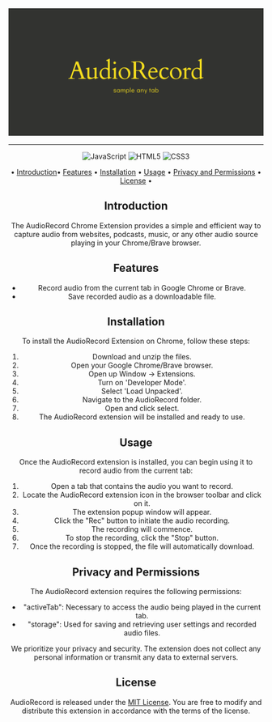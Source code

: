 <div align='center'><img width="autopx" src='./images/Record.png'/>

---

<div align='center'>
  
![JavaScript](https://img.shields.io/badge/javascript-%23323330.svg?style=for-the-badge&logo=javascript&logoColor=%23F7DF1E)
![HTML5](https://img.shields.io/badge/HTML5-E34F26?style=for-the-badge&logo=html5&logoColor=white)
![CSS3](https://img.shields.io/badge/CSS3-1572B6?style=for-the-badge&logo=css3&logoColor=white)

</div>

<div align='center'>

• [Introduction](#introduction)• [Features](#features) • [Installation](#installation) • [Usage](#usage) • [Privacy and Permissions](#privacy-and-permissions) • [License](#license) •

</div>

## Introduction

The AudioRecord Chrome Extension provides a simple and efficient way to capture audio from websites, podcasts, music, or any other audio source playing in your Chrome/Brave browser.

## Features

- Record audio from the current tab in Google Chrome or Brave.
- Save recorded audio as a downloadable file.

## Installation

To install the AudioRecord Extension on Chrome, follow these steps:

1. Download and unzip the files.
2. Open your Google Chrome/Brave browser.
3. Open up Window -> Extensions.
4. Turn on 'Developer Mode'.
5. Select 'Load Unpacked'.
6. Navigate to the AudioRecord folder.
7. Open and click select.
8. The AudioRecord extension will be installed and ready to use.

## Usage

Once the AudioRecord extension is installed, you can begin using it to record audio from the current tab:

1. Open a tab that contains the audio you want to record.
2. Locate the AudioRecord extension icon in the browser toolbar and click on it.
3. The extension popup window will appear.
4. Click the "Rec" button to initiate the audio recording.
5. The recording will commence.
6. To stop the recording, click the "Stop" button.
7. Once the recording is stopped, the file will automatically download. 

## Privacy and Permissions

The AudioRecord extension requires the following permissions:

- "activeTab": Necessary to access the audio being played in the current tab.
- "storage": Used for saving and retrieving user settings and recorded audio files.

We prioritize your privacy and security. The extension does not collect any personal information or transmit any data to external servers.

## License

AudioRecord is released under the [MIT License](https://opensource.org/licenses/MIT). You are free to modify and distribute this extension in accordance with the terms of the license.
